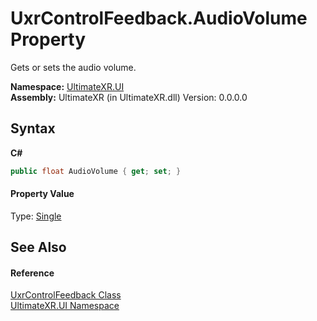 # UxrControlFeedback.AudioVolume Property 
 

Gets or sets the audio volume.

**Namespace:**&nbsp;<a href="N_UltimateXR_UI">UltimateXR.UI</a><br />**Assembly:**&nbsp;UltimateXR (in UltimateXR.dll) Version: 0.0.0.0

## Syntax

**C#**<br />
``` C#
public float AudioVolume { get; set; }
```


#### Property Value
Type: <a href="https://docs.microsoft.com/dotnet/api/system.single" target="_blank" rel="noopener noreferrer">Single</a>

## See Also


#### Reference
<a href="T_UltimateXR_UI_UxrControlFeedback">UxrControlFeedback Class</a><br /><a href="N_UltimateXR_UI">UltimateXR.UI Namespace</a><br />